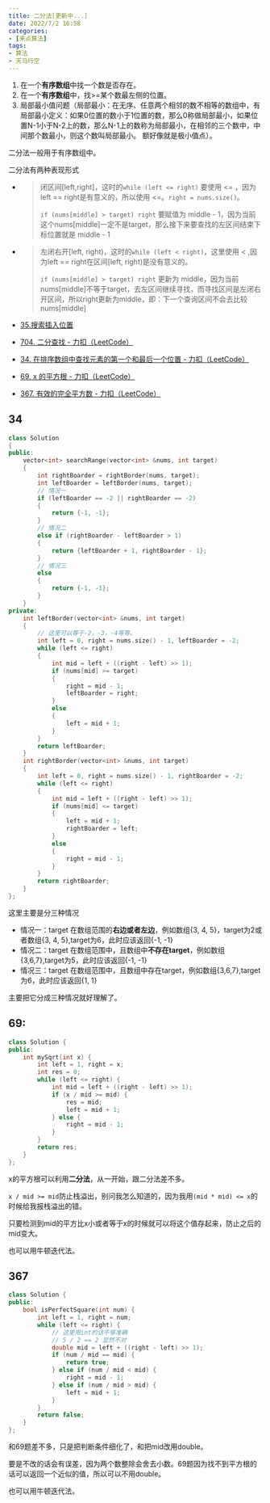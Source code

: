 ```yaml
---
title: 二分法[更新中...]
date: 2022/7/2 16:58
categories:
- [来点算法]
tags:
- 算法
- 天马行空
---
```


1. 在一个**有序数组**中找一个数是否存在。
2. 在一个**有序数组**中，找>=某个数最左侧的位置。
3. 局部最小值问题（局部最小：在无序、任意两个相邻的数不相等的数组中，有局部最小定义：如果0位置的数小于1位置的数，那么0称做局部最小，如果位置N-1小于N-2上的数，那么N-1上的数称为局部最小，在相邻的三个数中，中间那个数最小，则这个数叫局部最小。 额好像就是极小值点）。

<!-- more -->

二分法一般用于有序数组中。

二分法有两种表现形式

- >  闭区间[left,right]，这时的`while (left <= right)` 要使用 <= ，因为left == right是有意义的，所以使用 <=。`right = nums.size()`。
  >
  > `if (nums[middle] > target) right` 要赋值为 middle - 1，因为当前这个nums[middle]一定不是target，那么接下来要查找的左区间结束下标位置就是 middle - 1

- > 左闭右开[left, right)，这时的`while (left < right)`，这里使用 < ,因为left == right在区间[left, right)是没有意义的。
  >
  > `if (nums[middle] > target) right` 更新为 middle，因为当前nums[middle]不等于target，去左区间继续寻找，而寻找区间是左闭右开区间，所以right更新为middle，即：下一个查询区间不会去比较nums[middle]

- [35.搜索插入位置](https://programmercarl.com/0035.搜索插入位置.html)
- [704. 二分查找 - 力扣（LeetCode）](https://leetcode.cn/problems/binary-search/)

- [34. 在排序数组中查找元素的第一个和最后一个位置 - 力扣（LeetCode）](https://leetcode.cn/problems/find-first-and-last-position-of-element-in-sorted-array/)
- [69. x 的平方根 - 力扣（LeetCode）](https://leetcode.cn/problems/sqrtx/)
- [367. 有效的完全平方数 - 力扣（LeetCode）](https://leetcode.cn/problems/valid-perfect-square/)

## 34

```cpp
class Solution
{
public:
    vector<int> searchRange(vector<int> &nums, int target)
    {
        int rightBoarder = rightBorder(nums, target);
        int leftBoarder = leftBorder(nums, target);
        // 情况一
        if (leftBoarder == -2 || rightBoarder == -2)
        {
            return {-1, -1};
        }
        // 情况二
        else if (rightBoarder - leftBoarder > 1)
        {
            return {leftBoarder + 1, rightBoarder - 1};
        }
        // 情况三
        else
        {
            return {-1, -1};
        }
    }
private:
    int leftBorder(vector<int> &nums, int target)
    {
        // 这里可以等于-2，-3，-4等等。
        int left = 0, right = nums.size() - 1, leftBoarder = -2;
        while (left <= right)
        {
            int mid = left + ((right - left) >> 1);
            if (nums[mid] >= target)
            {
                right = mid - 1;
                leftBoarder = right;
            }
            else
            {
                left = mid + 1;
            }
        }
        return leftBoarder;
    }
    int rightBorder(vector<int> &nums, int target)
    {
        int left = 0, right = nums.size() - 1, rightBoarder = -2;
        while (left <= right)
        {
            int mid = left + ((right - left) >> 1);
            if (nums[mid] <= target)
            {
                left = mid + 1;
                rightBoarder = left;
            }
            else
            {
                right = mid - 1;
            }
        }
        return rightBoarder;
    }
};
```

这里主要是分三种情况

- 情况一：target 在数组范围的**右边或者左边**，例如数组{3, 4, 5}，target为2或者数组{3, 4, 5},target为6，此时应该返回{-1, -1}
- 情况二：target 在数组范围中，且数组中**不存在target**，例如数组{3,6,7},target为5，此时应该返回{-1, -1}
- 情况三：target 在数组范围中，且数组中存在target，例如数组{3,6,7},target为6，此时应该返回{1, 1}

主要把它分成三种情况就好理解了。

## 69:

```cpp
class Solution {
public:
    int mySqrt(int x) {
        int left = 1, right = x;
        int res = 0;
        while (left <= right) {
            int mid = left + ((right - left) >> 1);
            if (x / mid >= mid) {
                res = mid;
                left = mid + 1;
            } else {
                right = mid - 1;
            }
        }
        return res;
    }
};
```

x的平方根可以利用**二分法**，从一开始，跟二分法差不多。

`x / mid >= mid`防止栈溢出，别问我怎么知道的，因为我用`(mid * mid) <= x`的时候给我报栈溢出的错。

只要检测到mid的平方比x小或者等于x的时候就可以将这个值存起来，防止之后的mid变大。

也可以用牛顿迭代法。

## 367

```cpp
class Solution {
public:
    bool isPerfectSquare(int num) {
        int left = 1, right = num;
        while (left <= right) {
            // 这里用int的话不够准确
            // 5 / 2 == 2 显然不对
            double mid = left + ((right - left) >> 1);
            if (num / mid == mid) {
                return true;
            } else if (num / mid < mid) {
                right = mid - 1; 
            } else if (num / mid > mid) {
                left = mid + 1;
            }
        }
        return false;
    }
};
```

和69题差不多，只是把判断条件细化了，和把mid改用double。

要是不改的话会有误差，因为两个数整除会舍去小数。69题因为找不到平方根的话可以返回一个近似的值，所以可以不用double。

也可以用牛顿迭代法。
